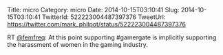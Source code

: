 Title: micro
Category: micro
Date: 2014-10-15T03:10:41
Slug: 2014-10-15T03:10:41
TwitterId: 522223004487397376
TweetUrl: https://twitter.com/mark_philpot/status/522223004487397376

RT [@femfreq](https://twitter.com/femfreq): At this point supporting #gamergate is implicitly supporting the harassment of women in the gaming industry.